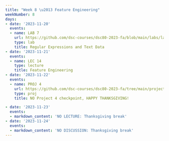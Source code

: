 ```yaml
---
title: "Week 8 \u2013 Feature Engineering"
weekNumber: 8
days:
- date: '2023-11-20'
  events:
  - name: LAB 7
    url: https://github.com/dsc-courses/dsc80-2023-fa/blob/main/labs/lab07/lab.ipynb
    type: lab
    title: Regular Expressions and Text Data
- date: '2023-11-21'
  events:
  - name: LEC 14
    type: lecture
    title: Feature Engineering
- date: '2023-11-22'
  events:
  - name: PROJ 4
    url: https://github.com/dsc-courses/dsc80-2023-fa/tree/main/projects/04-language_models
    type: proj
    title: NO Project 4 checkpoint, HAPPY THANKSGIVING! 

- date: '2023-11-23'
  events:
  - markdown_content: 'NO LECTURE: Thanksgiving break'
- date: '2023-11-24'
  events:
  - markdown_content: 'NO DISCUSSION: Thanksgiving break'
---
```

